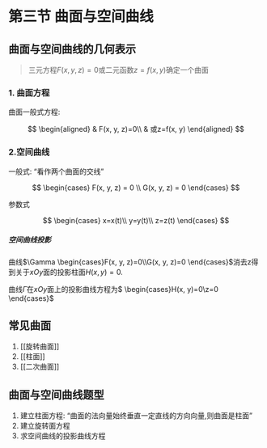 # 第三节 曲面与空间曲线

## 曲面与空间曲线的几何表示

> 三元方程$F(x,y,z)=0$或二元函数$z=f(x,y)$确定一个曲面

### 1. 曲面方程

曲面一般式方程:

$$
\begin{aligned}
	& F(x, y, z)=0\\
	& 或z=f(x, y)
\end{aligned}
$$

### 2.空间曲线

一般式: <q>看作两个曲面的交线</q>

$$
\begin{cases}
	F(x, y, z) = 0 \\
	G(x, y, z) = 0
\end{cases}
$$

参数式

$$
\begin{cases}
	x=x(t)\\
	y=y(t)\\
	z=z(t)
\end{cases}
$$

##### 空间曲线投影

曲线$\Gamma
\begin{cases}F(x, y, z)=0\\G(x, y, z)=0
\end{cases}$消去z得到关于$xOy$面的投影柱面$H(x, y)=0$.

曲线$\Gamma$在$xOy$面上的投影曲线方程为$
\begin{cases}H(x, y)=0\\z=0
\end{cases}$

## 常见曲面

1. [[旋转曲面]]
2. [[柱面]]
3. [[二次曲面]]

## 曲面与空间曲线题型

1. 建立柱面方程: <q>曲面的法向量始终垂直一定直线的方向向量,则曲面是柱面</q>
2. 建立旋转面方程
3. 求空间曲线的投影曲线方程
